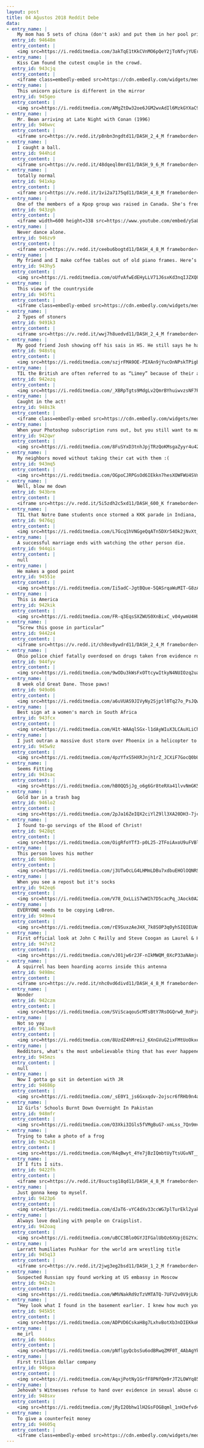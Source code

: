 ```yaml
---
layout: post
title: 04 Ağustos 2018 Reddit Debe
data:
- entry_name: |
    My mom has 5 sets of china (don't ask) and put them in her pool prior to being evacuated from fires in northern California. The dishware survived!
  entry_id: 94648m
  entry_content: |
    <img src=https://i.redditmedia.com/3akTqE1tKkCVnMO6pQeY2jToNfvjYUErJ8YMdGbL29c.jpg?s=dcce8c212f312eb3fd0cfd8d97bfc89f frameborder=0>
- entry_name: |
    Kiss Cam found the cutest couple in the crowd.
  entry_id: 943cjq
  entry_content: |
    <iframe class=embedly-embed src=https://cdn.embedly.com/widgets/media.html?src=https%3A%2F%2Fgfycat.com%2Fifr%2FReasonableJoyfulKoala&url=https%3A%2F%2Fgfycat.com%2FReasonableJoyfulKoala&image=https%3A%2F%2Fthumbs.gfycat.com%2FReasonableJoyfulKoala-size_restricted.gif&key=522baf40bd3911e08d854040d3dc5c07&type=text%2Fhtml&schema=gfycat width=480 height=480 scrolling=no frameborder=0 allow=autoplay; fullscreen allowfullscreen=true></iframe>
- entry_name: |
    This unicorn picture is different in the mirror
  entry_id: 945geo
  entry_content: |
    <img src=https://i.redditmedia.com/AMgZtDw32oe6JGM2wvAdIl6MzkGYXaC9Kk_vS1yx65g.jpg?s=89d80fafe98910209ac759fa68540ccd frameborder=0>
- entry_name: |
    Mr. Bean arriving at Late Night with Conan (1996)
  entry_id: 946wvc
  entry_content: |
    <iframe src=https://v.redd.it/p8nbn3ngdtd11/DASH_2_4_M frameborder=0></iframe>
- entry_name: |
    I caught a ball.
  entry_id: 944hid
  entry_content: |
    <iframe src=https://v.redd.it/48dqeql0mrd11/DASH_9_6_M frameborder=0></iframe>
- entry_name: |
    totally normal
  entry_id: 941xkp
  entry_content: |
    <iframe src=https://v.redd.it/1vi2a7175qd11/DASH_4_8_M frameborder=0></iframe>
- entry_name: |
    One of the members of a Kpop group was raised in Canada. She's frequently asked to speak English... she often has to affect a Korean accent in order to be understood.
  entry_id: 943zgh
  entry_content: |
    <iframe width=600 height=338 src=https://www.youtube.com/embed/ySaLdP_othI?feature=oembed&enablejsapi=1 frameborder=0 allow=autoplay; encrypted-media allowfullscreen></iframe>
- entry_name: |
    Never dance alone.
  entry_id: 946zv9
  entry_content: |
    <iframe src=https://v.redd.it/ceebu6bogtd11/DASH_4_8_M frameborder=0></iframe>
- entry_name: |
    My friend and I make coffee tables out of old piano frames. Here’s our latest creation.
  entry_id: 943hy5
  entry_content: |
    <img src=https://i.redditmedia.com/oUfvAfwEdEHyLLV71J6sxKd3nqIJZXQ8VJZYq67GCjU.jpg?s=e748e7d99867742b167be91445bb0451 frameborder=0>
- entry_name: |
    This view of the countryside
  entry_id: 945fti
  entry_content: |
    <iframe class=embedly-embed src=https://cdn.embedly.com/widgets/media.html?src=https%3A%2F%2Fgfycat.com%2Fifr%2FInsecureSourAmericanwigeon&url=https%3A%2F%2Fgfycat.com%2FInsecureSourAmericanwigeon&image=https%3A%2F%2Fthumbs.gfycat.com%2FInsecureSourAmericanwigeon-size_restricted.gif&key=522baf40bd3911e08d854040d3dc5c07&type=text%2Fhtml&schema=gfycat width=480 height=852 scrolling=no frameborder=0 allow=autoplay; fullscreen allowfullscreen=true></iframe>
- entry_name: |
    2 Types of stoners
  entry_id: 9491k3
  entry_content: |
    <iframe src=https://v.redd.it/wwj7h8uedvd11/DASH_2_4_M frameborder=0></iframe>
- entry_name: |
    My good friend Josh showing off his sais in HS. He still says he has no regrets about this. Him and his lovely gf are both redditors. Please bring this to the front page for them.
  entry_id: 948stq
  entry_content: |
    <img src=https://i.redditmedia.com/szjrFMA9OE-PIXAn9jYucOnNPskTPigb80oGZiGca6o.jpg?s=4b620e2d16220a94dd0ec3ccacd039d3 frameborder=0>
- entry_name: |
    TIL the British are often referred to as “Limey” because of their army’s use of lime to prevent scurvy when at sea. The use of citrus was initially a closely guarded military secret as it gave them the ability to remain at sea for lengthy periods without contracting the disorder.
  entry_id: 942ezq
  entry_content: |
    <img src=https://i.redditmedia.com/_XBRpTgts9MdgLv2QmrBYhuiwvzsNF7PygYp7aKgSWk.jpg?s=25d175d4d37e48b971a9e659377a9a9a frameborder=0>
- entry_name: |
    Caught in the act!
  entry_id: 948s3k
  entry_content: |
    <iframe class=embedly-embed src=https://cdn.embedly.com/widgets/media.html?src=https%3A%2F%2Fgfycat.com%2Fifr%2FConcernedFancyKingsnake&url=https%3A%2F%2Fgfycat.com%2FConcernedFancyKingsnake&image=https%3A%2F%2Fthumbs.gfycat.com%2FConcernedFancyKingsnake-size_restricted.gif&key=522baf40bd3911e08d854040d3dc5c07&type=text%2Fhtml&schema=gfycat width=600 height=679 scrolling=no frameborder=0 allow=autoplay; fullscreen allowfullscreen=true></iframe>
- entry_name: |
    When your Photoshop subscription runs out, but you still want to make memes
  entry_id: 942qwr
  entry_content: |
    <img src=https://i.redditmedia.com/8FuSYxD3tnhJpjTRzQoKMsgaZyyr4u42ogN8EuubO0o.jpg?s=83c30d6988a36ef1ead772aac615f6b0 frameborder=0>
- entry_name: |
    My neighbors moved without taking their cat with them :(
  entry_id: 943mq5
  entry_content: |
    <img src=https://i.redditmedia.com/OGpoCJRPGsOd6IEkkn7hesXOWFWU4SVnf8PTd1Urf_s.jpg?s=1b46d566c639db34772d3e4a64e9b59e frameborder=0>
- entry_name: |
    Well, blow me down
  entry_id: 943brm
  entry_content: |
    <iframe src=https://v.redd.it/5i5zdh2c5xd11/DASH_600_K frameborder=0></iframe>
- entry_name: |
    TIL that Notre Dame students once stormed a KKK parade in Indiana, ripping robes and hoods off the Klansmen and driving them out of the area, ruining the rally.
  entry_id: 9476qj
  entry_content: |
    <img src=https://i.redditmedia.com/L7Gcq1hVNGgeQqATn5DXr54Ok2jNvXt_CclsC6Kq8Qc.jpg?s=c98d7abdfc5ac7e2540a1155742176e3 frameborder=0>
- entry_name: |
    A successful marriage ends with watching the other person die.
  entry_id: 944qis
  entry_content: |
    null
- entry_name: |
    He makes a good point
  entry_id: 94551e
  entry_content: |
    <img src=https://i.redditmedia.com/Ii5adC-JgtBQue-5QASrqaWuMIT-G8zAZWX1sLliLx8.jpg?s=12f0f32858b36ac9ddaae176ab7dc55e frameborder=0>
- entry_name: |
    This is America
  entry_id: 942kik
  entry_content: |
    <img src=https://i.redditmedia.com/FR-q3EqsSXZWUS0XnBixC_v04ywmU4HU4XgwViAgf8Q.jpg?s=a2b92086d5640f5ce64a0e6fce0127af frameborder=0>
- entry_name: |
    “Screw this goose in particular”
  entry_id: 9442z4
  entry_content: |
    <iframe src=https://v.redd.it/ch8ev8ywdrd11/DASH_2_4_M frameborder=0></iframe>
- entry_name: |
    Ohio police chief fatally overdosed on drugs taken from evidence room, investigators say
  entry_id: 944fyv
  entry_content: |
    <img src=https://i.redditmedia.com/9wODu3kWsFxOTtcywItkyN4NUIOzq2uaHlTcEPfPdmE.jpg?s=1840f0260465269d9b885025da732bca frameborder=0>
- entry_name: |
    8 week old Great Dane. Those paws!
  entry_id: 949o06
  entry_content: |
    <img src=https://i.redditmedia.com/a6uVUAS9JIVyNy2Sjptl0Tq27o_PsJQwHFper1agnHA.jpg?s=271a062333d24534436ce0a3c9e684ca frameborder=0>
- entry_name: |
    Best sign at a women's march in South Africa
  entry_id: 943fcx
  entry_content: |
    <img src=https://i.redditmedia.com/H1t-WAAqlSGx-l1dAyWIuX3LCAuXLiChNGs8CC9HBGY.jpg?s=6447a8029c697004547a2a63b9dc15a5 frameborder=0>
- entry_name: |
    I just outran a massive dust storm over Phoenix in a helicopter to get this photo.
  entry_id: 945w9z
  entry_content: |
    <img src=https://i.redditmedia.com/4pzYfxS5HXRJnjh1rZ_JCXiF7GocQ0bUHsGRBuMQq_Q.jpg?s=b8f7496f3515aee9a1313ce7b0c0f0b8 frameborder=0>
- entry_name: |
    Seems Fitting
  entry_id: 943sac
  entry_content: |
    <img src=https://i.redditmedia.com/hB0QQ5jJg_o6g6Gr8teRXa41lvvNmGK5tAmU2fbeI9E.jpg?s=0e90ecf3a659f8d2bd1b0f9281c02338 frameborder=0>
- entry_name: |
    Gold bar in a trash bag
  entry_id: 946lo2
  entry_content: |
    <img src=https://i.redditmedia.com/2pJa16ZeIQX2ciYlZ9ll3XA20DH3-7jc_ZBWSx1dohg.jpg?s=996a052be3d5c47dce58e630eee4bc56 frameborder=0>
- entry_name: |
    I found to-go servings of the Blood of Christ!
  entry_id: 9428qt
  entry_content: |
    <img src=https://i.redditmedia.com/OigRfoYTf3-p0L25-2TFoiAxoU9uFVBl9G5EL1IvK0E.jpg?s=e816a7dfdf7124f5009b4a15f7398879 frameborder=0>
- entry_name: |
    This person loves his mother
  entry_id: 9480mb
  entry_content: |
    <img src=https://i.redditmedia.com/j3UTwOcLG4LHMmLDBu7xdbuEHOlOQNRSvWxJ7mjmfH4.jpg?s=80029480405b154fa7483b2179686497 frameborder=0>
- entry_name: |
    When you see a repost but it's socks
  entry_id: 942eq6
  entry_content: |
    <img src=https://i.redditmedia.com/V78_OxLLiS7wWIh7D5cacPq_JAock0A2Ht2go4fJZ3U.jpg?s=fafd87fc59c498c4bede41290c699c90 frameborder=0>
- entry_name: |
    EVERYONE needs to be copying LeBron.
  entry_id: 949mv4
  entry_content: |
    <img src=https://i.redditmedia.com/rE9SuxzAeJHX_7k8SOP3q0yhSIQIEUAmda2cLQPywxg.jpg?s=dcd83ceee9693bfb49acc3065837cca5 frameborder=0>
- entry_name: |
    First official look at John C Reilly and Steve Coogan as Laurel & Hardy in Stan & Ollie
  entry_id: 947st2
  entry_content: |
    <img src=https://i.redditmedia.com/vJ01jw6r2JF-nIkMWQM_0XcP33aNAmjuTe7KuQFBkoc.jpg?s=5375661e0edd85a6b09471b0266e8ca5 frameborder=0>
- entry_name: |
    A squirrel has been hoarding acorns inside this antenna
  entry_id: 9498mc
  entry_content: |
    <iframe src=https://v.redd.it/nhc0vd6divd11/DASH_4_8_M frameborder=0></iframe>
- entry_name: |
    Wonder
  entry_id: 942czm
  entry_content: |
    <img src=https://i.redditmedia.com/SViScaqouScMTsBtY7RsOGQrw0_RnPjutMVx_9dyZO8.jpg?s=413fb227ebc8044552322c39da81a305 frameborder=0>
- entry_name: |
    Not so yay
  entry_id: 943av8
  entry_content: |
    <img src=https://i.redditmedia.com/8UzdZ4hMreiJ_6XnGVuG2ixFMtUoOkxeWQSbHiJ3WmE.jpg?s=3d42d9181c77c26e798264321bbdaec6 frameborder=0>
- entry_name: |
    Redditors, what's the most unbelievable thing that has ever happened in the existence of mankind and what makes it so hard to grasp the reality that the event occurred ?
  entry_id: 945mzs
  entry_content: |
    null
- entry_name: |
    Now I gotta go sit in detention with JR
  entry_id: 94686p
  entry_content: |
    <img src=https://i.redditmedia.com/_sE0Y1_js6Gxxqdv-2ojscr6fRHb9n4aqaAtwsrJCBE.jpg?s=9b9a487948352ab672f86a489db8401d frameborder=0>
- entry_name: |
    12 Girls' Schools Burnt Down Overnight In Pakistan
  entry_id: 948mfr
  entry_content: |
    <img src=https://i.redditmedia.com/O3Xki3IGls5fVMgBuG7-xmLss_7Qn9mvazvGKUmbmgg.jpg?s=df4d6a1d7d04050d04f83fee4fbc693c frameborder=0>
- entry_name: |
    Trying to take a photo of a frog
  entry_id: 942w18
  entry_content: |
    <img src=https://i.redditmedia.com/R4qBwyt_4Ye7jBzIQmbtUyTtsUGvNT__tiQsefFKm5M.jpg?s=d12c690195d84c0ec6c89fe78994d2f4 frameborder=0>
- entry_name: |
    If I fits I sits.
  entry_id: 9422fh
  entry_content: |
    <iframe src=https://v.redd.it/8suctsg18qd11/DASH_4_8_M frameborder=0></iframe>
- entry_name: |
    Just gonna keep to myself.
  entry_id: 9423p6
  entry_content: |
    <img src=https://i.redditmedia.com/dJaT6-vYC4dXv33ccWG7plTurEkl2yakMhMofGd1rws.jpg?s=a5829f718a36237d7f2b0f5775c0448a frameborder=0>
- entry_name: |
    Always love dealing with people on Craigslist.
  entry_id: 942oaq
  entry_content: |
    <img src=https://i.redditmedia.com/uBCC3Blo0GYJIFGalUbOz6XVpjEG2YxJmQ3I6Y2T5G8.jpg?s=6acaa5f69297bcfe6eab073538fe2b6f frameborder=0>
- entry_name: |
    Larratt humiliates Pushkar for the world arm wrestling title
  entry_id: 945q13
  entry_content: |
    <iframe src=https://v.redd.it/2jwg3eg2bsd11/DASH_1_2_M frameborder=0></iframe>
- entry_name: |
    Suspected Russian spy found working at US embassy in Moscow
  entry_id: 942s2n
  entry_content: |
    <img src=https://i.redditmedia.com/WMVNakRd9zTzVMTATQ-7UFV2v0V9jLRxLJbzu7a406I.jpg?s=54dc7a4b3d986658032e6ee7543ce669 frameborder=0>
- entry_name: |
    “Hey look what I found in the basement earlier. I knew how much you liked that game when you were little so I got back ups in case they were lost or stolen.” - My Mom this afternoon. Hidden away for almost 20 years. They’re both still sealed.
  entry_id: 945k5t
  entry_content: |
    <img src=https://i.redditmedia.com/ADPVD6CskaH8g7LxhvBotXb3nDIEKkoKjREA8SoLbDU.jpg?s=2ff27c6a358065d10f06f5078a5ab73a frameborder=0>
- entry_name: |
    me_irl
  entry_id: 9444xs
  entry_content: |
    <img src=https://i.redditmedia.com/pNflgyQcbsSu6odBRwqZMF0T_4AbAgYkMIoD4QGoYsg.gif?fm=jpg&s=db1b422cb8d03d5ef4da0c1999e372d0 frameborder=0>
- entry_name: |
    First trillion dollar company
  entry_id: 946gxa
  entry_content: |
    <img src=https://i.redditmedia.com/AqxjPotNy1GrfF8PNfQm9rJT2LOWYq85K4jkOpfcJq4.jpg?s=1064b686b74f3d9f9ea2684575567e3b frameborder=0>
- entry_name: |
    Jehovah's Witnesses refuse to hand over evidence in sexual abuse case
  entry_id: 948sxv
  entry_content: |
    <img src=https://i.redditmedia.com/jRyI2Obhw1lH2GsFOG8qml_1nH3efvd4fKQF-cteBN8.jpg?s=86383fb363dd227521307452116c9a60 frameborder=0>
- entry_name: |
    To give a counterfeit money
  entry_id: 94605q
  entry_content: |
    <iframe class=embedly-embed src=https://cdn.embedly.com/widgets/media.html?src=https%3A%2F%2Fgfycat.com%2Fifr%2FCheerfulDapperFlickertailsquirrel&url=https%3A%2F%2Fgfycat.com%2FCheerfulDapperFlickertailsquirrel&image=https%3A%2F%2Fthumbs.gfycat.com%2FCheerfulDapperFlickertailsquirrel-size_restricted.gif&key=522baf40bd3911e08d854040d3dc5c07&type=text%2Fhtml&schema=gfycat width=480 height=600 scrolling=no frameborder=0 allow=autoplay; fullscreen allowfullscreen=true></iframe>
---
```

